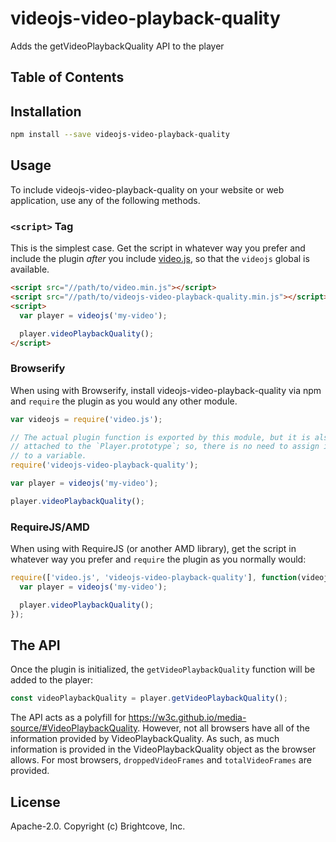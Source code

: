 # videojs-video-playback-quality

Adds the getVideoPlaybackQuality API to the player

## Table of Contents

<!-- START doctoc -->
<!-- END doctoc -->
## Installation

```sh
npm install --save videojs-video-playback-quality
```

## Usage

To include videojs-video-playback-quality on your website or web application, use any of the following methods.

### `<script>` Tag

This is the simplest case. Get the script in whatever way you prefer and include the plugin _after_ you include [video.js][videojs], so that the `videojs` global is available.

```html
<script src="//path/to/video.min.js"></script>
<script src="//path/to/videojs-video-playback-quality.min.js"></script>
<script>
  var player = videojs('my-video');

  player.videoPlaybackQuality();
</script>
```

### Browserify

When using with Browserify, install videojs-video-playback-quality via npm and `require` the plugin as you would any other module.

```js
var videojs = require('video.js');

// The actual plugin function is exported by this module, but it is also
// attached to the `Player.prototype`; so, there is no need to assign it
// to a variable.
require('videojs-video-playback-quality');

var player = videojs('my-video');

player.videoPlaybackQuality();
```

### RequireJS/AMD

When using with RequireJS (or another AMD library), get the script in whatever way you prefer and `require` the plugin as you normally would:

```js
require(['video.js', 'videojs-video-playback-quality'], function(videojs) {
  var player = videojs('my-video');

  player.videoPlaybackQuality();
});
```

## The API

Once the plugin is initialized, the `getVideoPlaybackQuality` function will be added to the player:

```js
const videoPlaybackQuality = player.getVideoPlaybackQuality();
```

The API acts as a polyfill for https://w3c.github.io/media-source/#VideoPlaybackQuality. However, not all browsers have all of the information provided by VideoPlaybackQuality. As such, as much information is provided in the VideoPlaybackQuality object as the browser allows. For most browsers, `droppedVideoFrames` and `totalVideoFrames` are provided.

## License

Apache-2.0. Copyright (c) Brightcove, Inc.


[videojs]: http://videojs.com/
